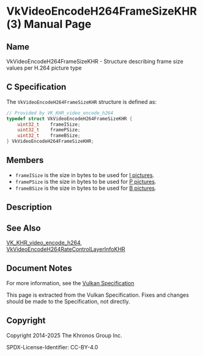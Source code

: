 # VkVideoEncodeH264FrameSizeKHR(3) Manual Page

## Name

VkVideoEncodeH264FrameSizeKHR - Structure describing frame size values per H.264 picture type



## [](#_c_specification)C Specification

The `VkVideoEncodeH264FrameSizeKHR` structure is defined as:

```c++
// Provided by VK_KHR_video_encode_h264
typedef struct VkVideoEncodeH264FrameSizeKHR {
    uint32_t    frameISize;
    uint32_t    framePSize;
    uint32_t    frameBSize;
} VkVideoEncodeH264FrameSizeKHR;
```

## [](#_members)Members

- `frameISize` is the size in bytes to be used for [I pictures](https://registry.khronos.org/vulkan/specs/latest/html/vkspec.html#encode-h264-i-pic).
- `framePSize` is the size in bytes to be used for [P pictures](https://registry.khronos.org/vulkan/specs/latest/html/vkspec.html#encode-h264-p-pic).
- `frameBSize` is the size in bytes to be used for [B pictures](https://registry.khronos.org/vulkan/specs/latest/html/vkspec.html#encode-h264-b-pic).

## [](#_description)Description

## [](#_see_also)See Also

[VK\_KHR\_video\_encode\_h264](https://registry.khronos.org/vulkan/specs/latest/man/html/VK_KHR_video_encode_h264.html), [VkVideoEncodeH264RateControlLayerInfoKHR](https://registry.khronos.org/vulkan/specs/latest/man/html/VkVideoEncodeH264RateControlLayerInfoKHR.html)

## [](#_document_notes)Document Notes

For more information, see the [Vulkan Specification](https://registry.khronos.org/vulkan/specs/latest/html/vkspec.html#VkVideoEncodeH264FrameSizeKHR)

This page is extracted from the Vulkan Specification. Fixes and changes should be made to the Specification, not directly.

## [](#_copyright)Copyright

Copyright 2014-2025 The Khronos Group Inc.

SPDX-License-Identifier: CC-BY-4.0